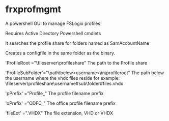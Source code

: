# frxprofmgmt
A powershell GUI to manage FSLogix profiles

Requires Active Directory Powershell cmdlets

It searches the profile share for folders named as SamAccountName

Creates a configfile in the same folder as the binary.

'ProfileRoot     ="\\fileserver\profileshare"
The path to the Profile share

'ProfileSubFolder'="\path\below\<username>\in\profileroot\"
The path below the username where the vhdx files reside for example:
\\fileserver\profileshare\username\#sub\folder\#files.vhdx

'pPrefix'         ="Profile_"
The profile filename prefix

'oPrefix'         ="ODFC_"
The office profile filename prefix

'fileExt'         =".VHDX"
The file extension, VHD or VHDX
